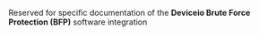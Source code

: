 Reserved for specific documentation of the **Deviceio Brute Force Protection \(BFP\)** software integration

